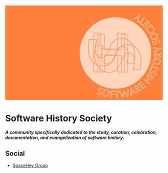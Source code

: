 ![SHS Banner](/brand/SoftwareHistoryBanner7.png)

# Software History Society

***A community specifically dedicated to the study, curation, celebration, documentation, and evangelization of software history.***

## Social

- [SpaceHey Group](https://groups.spacehey.com/software)
